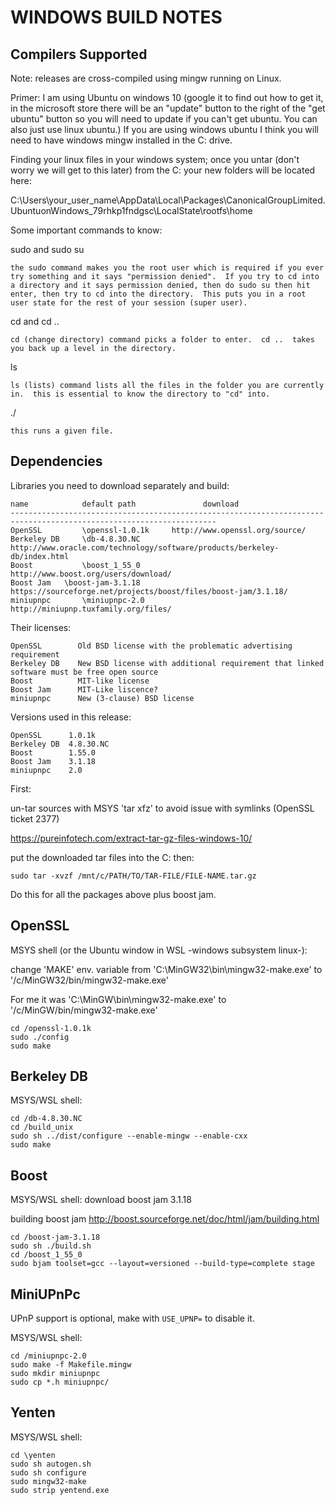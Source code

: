 WINDOWS BUILD NOTES
===================


Compilers Supported
-------------------
Note: releases are cross-compiled using mingw running on Linux.

Primer:
I am using Ubuntu on windows 10 (google it to find out how to get it, in the microsoft store there will be an "update" button to the right of the "get ubuntu" button so you will need to update if you can't get ubuntu.  You can also just use linux ubuntu.)
If you are using windows ubuntu I think you will need to have windows mingw installed in the C: drive.

Finding your linux files in your windows system; once you untar (don't worry we will get to this later) from the C: your new folders will be located here:

C:\Users\your_user_name\AppData\Local\Packages\CanonicalGroupLimited.UbuntuonWindows_79rhkp1fndgsc\LocalState\rootfs\home

Some important commands to know:

sudo and sudo su
	
	the sudo command makes you the root user which is required if you ever try something and it says "permission denied".  If you try to cd into a directory and it says permission denied, then do sudo su then hit enter, then try to cd into the directory.  This puts you in a root user state for the rest of your session (super user).
cd and cd ..

	cd (change directory) command picks a folder to enter.  cd ..  takes you back up a level in the directory.
	
ls

	ls (lists) command lists all the files in the folder you are currently in.  this is essential to know the directory to "cd" into.
./

	this runs a given file.


Dependencies
------------
Libraries you need to download separately and build:

	name            default path               download
	--------------------------------------------------------------------------------------------------------------------
	OpenSSL         \openssl-1.0.1k		http://www.openssl.org/source/
	Berkeley DB     \db-4.8.30.NC		http://www.oracle.com/technology/software/products/berkeley-db/index.html
	Boost           \boost_1_55_0		http://www.boost.org/users/download/
	Boost Jam	\boost-jam-3.1.18	https://sourceforge.net/projects/boost/files/boost-jam/3.1.18/
	miniupnpc       \miniupnpc-2.0		http://miniupnp.tuxfamily.org/files/

Their licenses:

	OpenSSL        Old BSD license with the problematic advertising requirement
	Berkeley DB    New BSD license with additional requirement that linked software must be free open source
	Boost          MIT-like license
	Boost Jam      MIT-Like liscence?
	miniupnpc      New (3-clause) BSD license

Versions used in this release:

	OpenSSL      1.0.1k
	Berkeley DB  4.8.30.NC
	Boost        1.55.0
	Boost Jam    3.1.18
	miniupnpc    2.0

First:

un-tar sources with MSYS 'tar xfz' to avoid issue with symlinks (OpenSSL ticket 2377)

https://pureinfotech.com/extract-tar-gz-files-windows-10/

put the downloaded tar files into the C: then:

	sudo tar -xvzf /mnt/c/PATH/TO/TAR-FILE/FILE-NAME.tar.gz 
	
Do this for all the packages above plus boost jam.

OpenSSL
-------
MSYS shell (or the Ubuntu window in WSL -windows subsystem linux-):	
	
change 'MAKE' env. variable from 'C:\MinGW32\bin\mingw32-make.exe' to '/c/MinGW32/bin/mingw32-make.exe'

For me it was 'C:\MinGW\bin\mingw32-make.exe' to '/c/MinGW/bin/mingw32-make.exe'

	cd /openssl-1.0.1k
	sudo ./config
	sudo make

Berkeley DB
-----------
MSYS/WSL shell:

	cd /db-4.8.30.NC
	cd /build_unix
	sudo sh ../dist/configure --enable-mingw --enable-cxx
	sudo make

Boost
-----
MSYS/WSL shell:
download boost jam 3.1.18

building boost jam http://boost.sourceforge.net/doc/html/jam/building.html

	cd /boost-jam-3.1.18
	sudo sh ./build.sh
	cd /boost_1_55_0
	sudo bjam toolset=gcc --layout=versioned --build-type=complete stage

MiniUPnPc
---------
UPnP support is optional, make with `USE_UPNP=` to disable it.

MSYS/WSL shell:

	cd /miniupnpc-2.0
	sudo make -f Makefile.mingw
	sudo mkdir miniupnpc
	sudo cp *.h miniupnpc/

Yenten
-------
MSYS/WSL shell:

	cd \yenten
	sudo sh autogen.sh
	sudo sh configure
	sudo mingw32-make
	sudo strip yentend.exe
